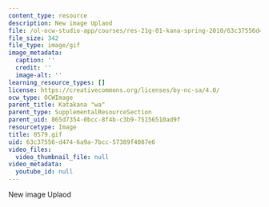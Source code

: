```yaml
---
content_type: resource
description: New image Uplaod
file: /ol-ocw-studio-app/courses/res-21g-01-kana-spring-2010/63c37556d4746a9a7bcc57389f4087e6_0579.gif
file_size: 342
file_type: image/gif
image_metadata:
  caption: ''
  credit: ''
  image-alt: ''
learning_resource_types: []
license: https://creativecommons.org/licenses/by-nc-sa/4.0/
ocw_type: OCWImage
parent_title: Katakana "wa"
parent_type: SupplementalResourceSection
parent_uid: 865d7354-0bcc-8f4b-c3b9-75156510ad9f
resourcetype: Image
title: 0579.gif
uid: 63c37556-d474-6a9a-7bcc-57389f4087e6
video_files:
  video_thumbnail_file: null
video_metadata:
  youtube_id: null
---
```

New image Uplaod
